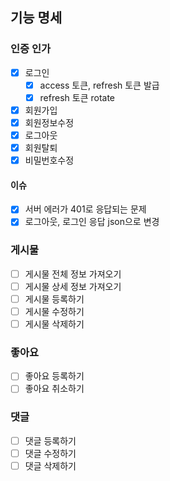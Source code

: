 ## 기능 명세

### 인증 인가

- [x] 로그인
    - [x] access 토큰, refresh 토큰 발급
    - [x] refresh 토큰 rotate
- [x] 회원가입
- [x] 회원정보수정
- [x] 로그아웃
- [x] 회원탈퇴
- [x] 비밀번호수정

#### 이슈

- [x] 서버 에러가 401로 응답되는 문제
- [x] 로그아웃, 로그인 응답 json으로 변경

### 게시물

- [ ] 게시물 전체 정보 가져오기
- [ ] 게시물 상세 정보 가져오기
- [ ] 게시물 등록하기
- [ ] 게시물 수정하기
- [ ] 게시물 삭제하기

### 좋아요

- [ ] 좋아요 등록하기
- [ ] 좋아요 취소하기

### 댓글

- [ ] 댓글 등록하기
- [ ] 댓글 수정하기
- [ ] 댓글 삭제하기